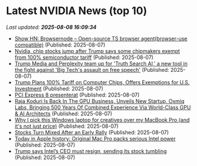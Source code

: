 # Latest NVIDIA News (top 10)
_Last updated: **2025-08-08 16:09:34**_

- [Show HN: Browsernode – Open-source TS browser agent(browser-use compatible)](https://github.com/leoning60/browsernode) (Published: 2025-08-07)
- [Nvidia, chip stocks jump after Trump says some chipmakers exempt from 100% semiconductor tariff](https://consent.yahoo.com/v2/collectConsent?sessionId=1_cc-session_cf07d22f-30e0-4ee5-a129-fb07608f07ac) (Published: 2025-08-07)
- [Trump Media and Perplexity team up for 'Truth Search AI,' a new tool in the fight against 'Big Tech's assault on free speech'](https://www.pcgamer.com/software/ai/trump-media-and-perplexity-team-up-for-truth-search-ai-a-new-tool-in-the-fight-against-big-techs-assault-on-free-speech/) (Published: 2025-08-07)
- [Trump Plans 100% Tariff on Computer Chips, Offers Exemptions for U.S. Investment](https://www.breitbart.com/tech/2025/08/07/trump-plans-100-tariff-on-computer-chips-offers-exemptions-for-u-s-investment/) (Published: 2025-08-07)
- [PCI Express 8 presenterat](https://feber.se/pc/pci-express-8-presenterat/482195/) (Published: 2025-08-07)
- [Raja Koduri Is Back In The GPU Business, Unveils New Startup, Oxmiq Labs, Bringing 500 Years Of Combined Experience Via World-Class GPU & AI Architects](https://wccftech.com/raja-koduri-unveils-his-new-gpu-startup-oxmiq-labs/) (Published: 2025-08-07)
- [Why I pick this Windows laptop for creatives over my MacBook Pro (and it's not just price)](https://www.zdnet.com/article/why-i-pick-this-windows-laptop-for-creatives-over-my-macbook-pro-and-its-not-just-price/) (Published: 2025-08-07)
- [Stocks Turn Mixed After an Early Rally](https://www.barchart.com/story/news/33966426/stocks-turn-mixed-after-an-early-rally) (Published: 2025-08-07)
- [Today in Apple history: Original Mac Pro packs serious Intel power](https://www.cultofmac.com/apple-history/first-mac-pro-launch-2006) (Published: 2025-08-07)
- [Trump says Intel’s CEO must resign, sending its stock tumbling](https://www.pbs.org/newshour/economy/trump-says-intels-ceo-must-resign-sending-its-stock-tumbling) (Published: 2025-08-07)
